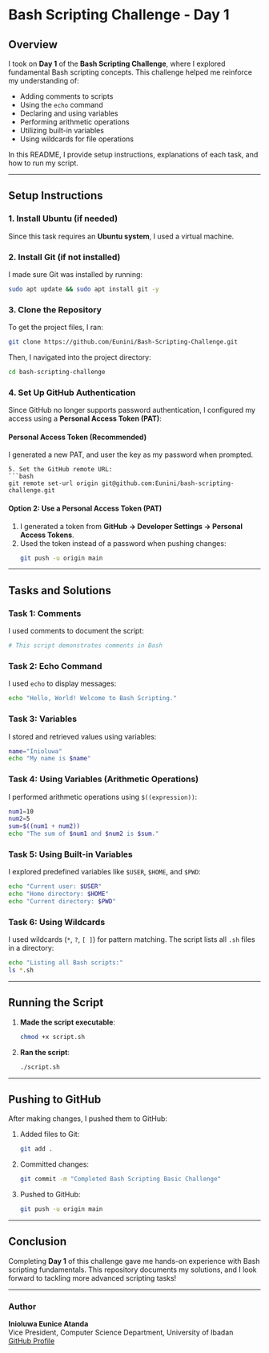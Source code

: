 # Bash Scripting Challenge - Day 1

## Overview
I took on **Day 1** of the **Bash Scripting Challenge**, where I explored fundamental Bash scripting concepts. This challenge helped me reinforce my understanding of:

- Adding comments to scripts
- Using the `echo` command
- Declaring and using variables
- Performing arithmetic operations
- Utilizing built-in variables
- Using wildcards for file operations

In this README, I provide setup instructions, explanations of each task, and how to run my script.

---

## Setup Instructions

### **1. Install Ubuntu (if needed)**
Since this task requires an **Ubuntu system**, I used a virtual machine.

### **2. Install Git (if not installed)**
I made sure Git was installed by running:
```bash
sudo apt update && sudo apt install git -y
```

### **3. Clone the Repository**
To get the project files, I ran:
```bash
git clone https://github.com/Eunini/Bash-Scripting-Challenge.git
```
Then, I navigated into the project directory:
```bash
cd bash-scripting-challenge
```

### **4. Set Up GitHub Authentication**
Since GitHub no longer supports password authentication, I configured my access using a **Personal Access Token (PAT)**:

#### **Personal Access Token (Recommended)**
I generated a new PAT, and user the key as my password when prompted.
   ```
5. Set the GitHub remote URL:
   ```bash
   git remote set-url origin git@github.com:Eunini/bash-scripting-challenge.git
   ```

#### **Option 2: Use a Personal Access Token (PAT)**
1. I generated a token from **GitHub → Developer Settings → Personal Access Tokens**.
2. Used the token instead of a password when pushing changes:
   ```bash
   git push -u origin main
   ```

---

## Tasks and Solutions

### **Task 1: Comments**
I used comments to document the script:
```bash
# This script demonstrates comments in Bash
```

### **Task 2: Echo Command**
I used `echo` to display messages:
```bash
echo "Hello, World! Welcome to Bash Scripting."
```

### **Task 3: Variables**
I stored and retrieved values using variables:
```bash
name="Inioluwa"
echo "My name is $name"
```

### **Task 4: Using Variables (Arithmetic Operations)**
I performed arithmetic operations using `$((expression))`:
```bash
num1=10
num2=5
sum=$((num1 + num2))
echo "The sum of $num1 and $num2 is $sum."
```

### **Task 5: Using Built-in Variables**
I explored predefined variables like `$USER`, `$HOME`, and `$PWD`:
```bash
echo "Current user: $USER"
echo "Home directory: $HOME"
echo "Current directory: $PWD"
```

### **Task 6: Using Wildcards**
I used wildcards (`*`, `?`, `[ ]`) for pattern matching. The script lists all `.sh` files in a directory:
```bash
echo "Listing all Bash scripts:"
ls *.sh
```

---

## Running the Script

1. **Made the script executable**:
   ```bash
   chmod +x script.sh
   ```
2. **Ran the script**:
   ```bash
   ./script.sh
   ```

---

## Pushing to GitHub

After making changes, I pushed them to GitHub:

1. Added files to Git:
   ```bash
   git add .
   ```
2. Committed changes:
   ```bash
   git commit -m "Completed Bash Scripting Basic Challenge"
   ```
3. Pushed to GitHub:
   ```bash
   git push -u origin main
   ```

---

## Conclusion
Completing **Day 1** of this challenge gave me hands-on experience with Bash scripting fundamentals. This repository documents my solutions, and I look forward to tackling more advanced scripting tasks!

---

### **Author**
**Inioluwa Eunice Atanda**  
Vice President, Computer Science Department, University of Ibadan  
[GitHub Profile](https://github.com/Eunini)

